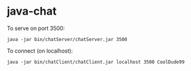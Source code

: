 # java-chat

To serve on port 3500:
```
java -jar bin/chatServer/chatServer.jar 3500
```

To connect (on localhost):
```
java -jar bin/chatClient/chatClient.jar localhost 3500 CoolDude99
```
